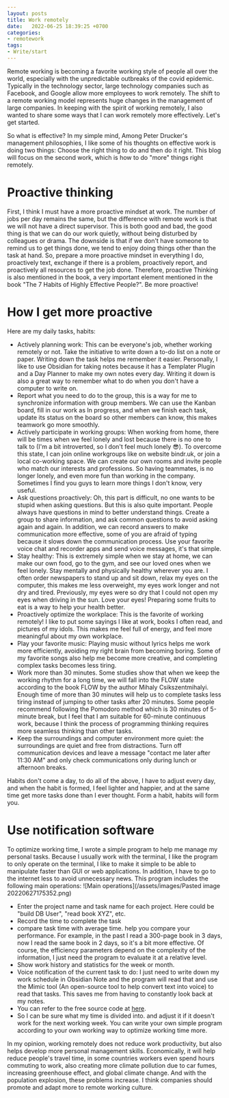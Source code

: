 ```yaml
---
layout: posts
title: Work remotely
date:   2022-06-25 18:39:25 +0700
categories: 
- remotework
tags:
- Write/start 
---
```

Remote working is becoming a favorite working style of people all over the world, especially with the unpredictable outbreaks of the covid epidemic. Typically in the technology sector, large technology companies such as Facebook, and Google allow more employees to work remotely. The shift to a remote working model represents huge changes in the management of large companies. In keeping with the spirit of working remotely, I also wanted to share some ways that I can work remotely more effectively. Let's get started.

So what is effective?
In my simple mind, Among Peter Drucker's management philosophies, I like some of his thoughts on effective work is doing two things: Choose the right thing to do and then do it right. This blog will focus on the second work, which is how to do "more" things right remotely.

# Proactive thinking
First, I think I must have a more proactive mindset at work. The number of jobs per day remains the same, but the difference with remote work is that we will not have a direct supervisor. This is both good and bad, the good thing is that we can do our work quietly, without being disturbed by colleagues or drama. The downside is that if we don't have someone to remind us to get things done, we tend to enjoy doing things other than the task at hand. So, prepare a more proactive mindset in everything I do, proactively text, exchange if there is a problem, proactively report, and proactively all resources to get the job done. Therefore, proactive Thinking is also mentioned in the book, a very important element mentioned in the book "The 7 Habits of Highly Effective People?". Be more proactive!

# How I get more proactive
Here are my daily tasks, habits:
- Actively planning work: This can be everyone's job, whether working remotely or not. Take the initiative to write down a to-do list on a note or paper. Writing down the task helps me remember it easier. Personally, I like to use Obsidian for taking notes because it has a Templater Plugin and a Day Planner to make my own notes every day. Writing it down is also a great way to remember what to do when you don't have a computer to write on.
- Report what you need to do to the group, this is a way for me to synchronize information with group members. We can use the Kanban board, fill in our work as In progress, and when we finish each task, update its status on the board so other members can know, this makes teamwork go more smoothly.
- Actively participate in working groups: When working from home, there will be times when we feel lonely and lost because there is no one to talk to (I'm a bit introverted, so I don't feel much lonely 😎). To overcome this state, I can join online workgroups like on website bindr.uk, or join a local co-working space. We can create our own rooms and invite people who match our interests and professions. So having teammates, is no longer lonely, and even more fun than working in the company. Sometimes I find you guys to learn more things I don't know, very useful.
- Ask questions proactively: Oh, this part is difficult, no one wants to be stupid when asking questions. But this is also quite important. People always have questions in mind to better understand things. Create a group to share information, and ask common questions to avoid asking again and again. In addition, we can record answers to make communication more effective, some of you are afraid of typing because it slows down the communication process. Use your favorite voice chat and recorder apps and send voice messages, it's that simple.
- Stay healthy: This is extremely simple when we stay at home, we can make our own food, go to the gym, and see our loved ones when we feel lonely. Stay mentally and physically healthy wherever you are. I often order newspapers to stand up and sit down, relax my eyes on the computer, this makes me less overweight, my eyes work longer and not dry and tired. Previously, my eyes were so dry that I could not open my eyes when driving in the sun. Love your eyes! Preparing some fruits to eat is a way to help your health better.
- Proactively optimize the workplace: This is the favorite of working remotely! I like to put some sayings I like at work, books I often read, and pictures of my idols. This makes me feel full of energy, and feel more meaningful about my own workplace.
- Play your favorite music: Playing music without lyrics helps me work more efficiently, avoiding my right brain from becoming boring. Some of my favorite songs also help me become more creative, and completing complex tasks becomes less tiring.
- Work more than 30 minutes. Some studies show that when we keep the working rhythm for a long time, we will fall into the FLOW state according to the book FLOW by the author Mihaly Csikszentmihalyi. Enough time of more than 30 minutes will help us to complete tasks less tiring instead of jumping to other tasks after 20 minutes. Some people recommend following the Pomodoro method which is 30 minutes of 5-minute break, but I feel that I am suitable for 60-minute continuous work, because I think the process of programming thinking requires more seamless thinking than other tasks.
- Keep the surroundings and computer environment more quiet: the surroundings are quiet and free from distractions. Turn off communication devices and leave a message "contact me later after 11:30 AM" and only check communications only during lunch or afternoon breaks.

Habits don't come a day, to do all of the above, I have to adjust every day, and when the habit is formed, I feel lighter and happier, and at the same time get more tasks done than I ever thought. Form a habit, habits will form you.
# Use notification software
To optimize working time, I wrote a simple program to help me manage my personal tasks. Because I usually work with the terminal, I like the program to only operate on the terminal, I like to make it simple to be able to manipulate faster than GUI or web applications. In addition, I have to go to the internet less to avoid unnecessary news. This program includes the following main operations:
![Main operations](/assets/images/Pasted image 20220627175352.png)
- Enter the project name and task name for each project. Here could be "build DB User", "read book XYZ", etc.
- Record the time to complete the task
- compare task time with average time. help you compare your performance. For example, in the past I read a 300-page book in 3 days, now I read the same book in 2 days, so it's a bit more effective. Of course, the efficiency parameters depend on the complexity of the information, I just need the program to evaluate it at a relative level.
- Show work history and statistics for the week or month.
- Voice notification of the current task to do: I just need to write down my work schedule in Obsidian Note and the program will read that and use the Mimic tool (An open-source tool to help convert text into voice) to read that tasks. This saves me from having to constantly look back at my notes.
- You can refer to the free source code at [here](https://github.com/harrisdevv/py-automatic).
- So I can be sure what my time is divided into. and adjust it if it doesn't work for the next working week. You can write your own simple program according to your own working way to optimize working time more.

In my opinion, working remotely does not reduce work productivity, but also helps develop more personal management skills. Economically, it will help reduce people's travel time, in some countries workers even spend hours commuting to work, also creating more climate pollution due to car fumes, increasing greenhouse effect, and global climate change. And with the population explosion, these problems increase. I think companies should promote and adapt more to remote working culture.